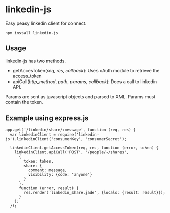 # linkedin-js

Easy peasy linkedin client for connect.

    npm install linkedin-js

## Usage

linkedin-js has two methods.

* getAccesToken(_req_, _res_, _callback_): Uses oAuth module to retrieve the access_token
* apiCall(_http_method_, _path_, _params_, _callback_): Does a call to linkedin API.

Params are sent as javascript objects and parsed to XML.
Params must contain the token.

## Example using express.js

    app.get('/linkedin/share/:message', function (req, res) {
      var linkedinClient = require('linkedin-js').linkedinClient('consumerKey', 'consumerSecret');

      linkedinClient.getAccessToken(req, res, function (error, token) {
        linkedinClient.apiCall('POST', '/people/~/shares',
          {
            token: token,
            share: {
              comment: message,
              visibility: {code: 'anyone'}
            }
          },
          function (error, result) {
            res.render('linkedin_share.jade', {locals: {result: result}});
          }
        );
      });
